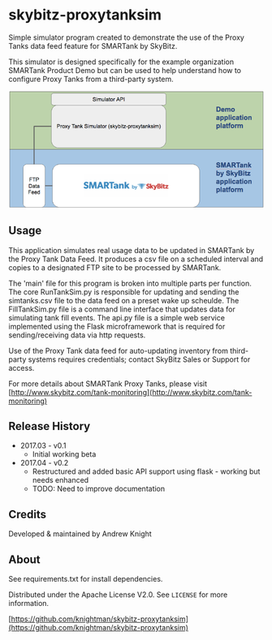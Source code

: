 # skybitz-proxytanksim

Simple simulator program created to demonstrate the use of the Proxy Tanks data feed feature for SMARTank by SkyBitz.

This simulator is designed specifically for the example organization SMARTank Product Demo but can be used to help understand how to configure Proxy Tanks from a third-party system.

![Overview](proxytanksim_architecture.png)

## Usage
This application simulates real usage data to be updated in SMARTank by the Proxy Tank Data Feed. It produces a csv file on a scheduled interval and copies to a designated FTP site to be processed by SMARTank.

The 'main' file for this program is broken into multiple parts per function. The core RunTankSim.py is responsible for updating and sending the simtanks.csv file to the data feed on a preset wake up scheulde. The FillTankSim.py file is a command line interface that updates data for simulating tank fill events. The api.py file is a simple web service implemented using the Flask microframework that is required for sending/receiving data via http requests.

Use of the Proxy Tank data feed for auto-updating inventory from third-party systems requires credentials; contact SkyBitz Sales or Support for access. 

For more details about SMARTank Proxy Tanks, please visit [http://www.skybitz.com/tank-monitoring](http://www.skybitz.com/tank-monitoring)

## Release History

* 2017.03 - v0.1
    * Initial working beta
* 2017.04 - v0.2
    * Restructured and added basic API support using flask - working but needs enhanced
    * TODO: Need to improve documentation

## Credits
Developed & maintained by Andrew Knight

## About
See requirements.txt for install dependencies.

Distributed under the Apache License V2.0. See ``LICENSE`` for more information.

[https://github.com/knightman/skybitz-proxytanksim](https://github.com/knightman/skybitz-proxytanksim)